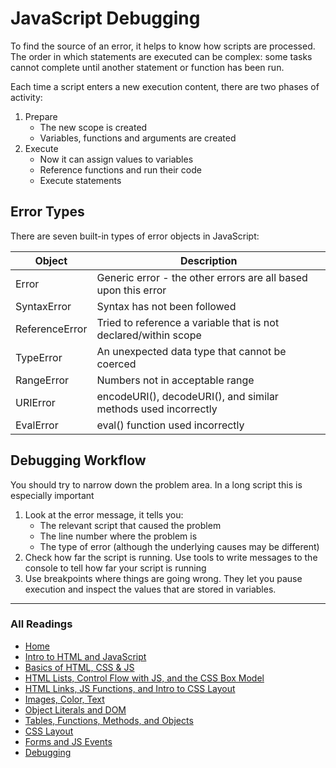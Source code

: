 # JavaScript Debugging

To find the source of an error, it helps to know how scripts are processed. The order in which statements are executed can be complex: some tasks cannot complete until another statement or function has been run.

Each time a script enters a new execution content, there are two phases of activity:

1. Prepare
    * The new scope is created
    * Variables, functions and arguments are created
2. Execute
    * Now it can assign values to variables
    * Reference functions and run their code
    * Execute statements

## Error Types

There are seven built-in types of error objects in JavaScript:

| Object            |Description|
| ---------         | ------------          |
| Error  | Generic error - the other errors are all based upon this error|
| SyntaxError | Syntax has not been followed              |
| ReferenceError       | Tried to reference a variable that is not declared/within scope               |
| TypeError  | An unexpected data type that cannot be coerced            |
| RangeError         | Numbers not in acceptable range     |
| URIError        | encodeURI(), decodeURI(), and similar methods used incorrectly    |
| EvalError         | eval() function used incorrectly   |

## Debugging Workflow

You should try to narrow down the problem area. In a long script this is especially important

1. Look at the error message, it tells you:
    * The relevant script that caused the problem
    * The line number where the problem is
    * The type of error (although the underlying causes may be different)
2. Check how far the script is running. Use tools to write messages to the console to tell how far your script is running
3. Use breakpoints where things are going wrong. They let you pause execution and inspect the values that are stored in variables.

***

### All Readings

* [Home](README.md)
* [Intro to HTML and JavaScript](class-01.md)
* [Basics of HTML, CSS & JS](class-02.md)
* [HTML Lists, Control Flow with JS, and the CSS Box Model](class-03.md)
* [HTML Links, JS Functions, and Intro to CSS Layout](class-04.md)
* [Images, Color, Text](class-05.md)
* [Object Literals and DOM](class-06.md)
* [Tables, Functions, Methods, and Objects](class-07.md)
* [CSS Layout](class-08.md)
* [Forms and JS Events](class-09.md)
* [Debugging](class-10.md)
